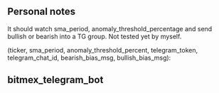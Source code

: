 ## Personal notes

It should watch sma_period, anomaly_threshold_percentage and send bullish or bearish into a TG group.
Not tested yet by myself.

(ticker, sma_period, anomaly_threshold_percent, telegram_token, telegram_chat_id,
                                bearish_bias_msg, bullish_bias_msg):

## bitmex_telegram_bot
